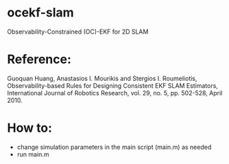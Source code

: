 # ocekf-slam
Observability-Constrained (OC)-EKF for 2D SLAM

# Reference:
Guoquan Huang, Anastasios I. Mourikis and Stergios I. Roumeliotis, Observability-based Rules for Designing Consistent EKF SLAM Estimators, International Journal of Robotics Research, vol. 29, no. 5, pp. 502-528, April 2010.

# How to:
- change simulation parameters in the main script (main.m) as needed
- run main.m
